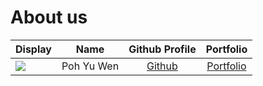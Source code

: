 # About us

Display |    Name    | Github Profile | Portfolio 
--------|:----------:|:--------------:|:---------:
![](https://via.placeholder.com/100.png?text=Photo) | Poh Yu Wen | [Github](https://github.com/Betahaxer) | [Portfolio](docs/team/johndoe.md)

